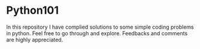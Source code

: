 # Python101
In this repository I have complied solutions to some simple coding problems in python. Feel free to go through and explore. Feedbacks and comments are highly appreciated.
